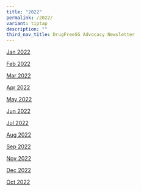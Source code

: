 ```yaml
---
title: "2022"
permalink: /2022/
variant: tiptap
description: ""
third_nav_title: DrugFreeSG Advocacy Newsletter
---
```

<p><a href="/files/Jan_2022.pdf" rel="noopener noreferrer nofollow" target="_blank">Jan 2022</a>
</p>
<p><a href="/files/Feb_2022.pdf" rel="noopener noreferrer nofollow" target="_blank">Feb 2022</a>
</p>
<p><a href="/files/Mar_2022.pdf" rel="noopener noreferrer nofollow" target="_blank">Mar 2022</a>
</p>
<p><a href="/files/Apr_2022.pdf" rel="noopener noreferrer nofollow" target="_blank">Apr 2022</a>
</p>
<p><a href="/files/May_2022.pdf" rel="noopener noreferrer nofollow" target="_blank">May 2022</a>
</p>
<p><a href="/files/Jun_2022.pdf" rel="noopener noreferrer nofollow" target="_blank">Jun 2022</a>
</p>
<p><a href="/files/Jul_2022_compressed.pdf" rel="noopener noreferrer nofollow" target="_blank">Jul 2022</a>
</p>
<p><a href="/files/Aug_2022.pdf" rel="noopener noreferrer nofollow" target="_blank">Aug 2022</a>
</p>
<p><a href="/files/Sep_2022.pdf" rel="noopener noreferrer nofollow" target="_blank">Sep 2022</a>
</p>
<p><a href="/files/Nov_2022.pdf" rel="noopener noreferrer nofollow" target="_blank">Nov 2022</a>
</p>
<p><a href="/files/Dec_2022.pdf" rel="noopener noreferrer nofollow" target="_blank">Dec 2022</a>
</p>
<p><a href="/files/Oct_2022.pdf" rel="noopener noreferrer nofollow" target="_blank">Oct 2022</a>
</p>